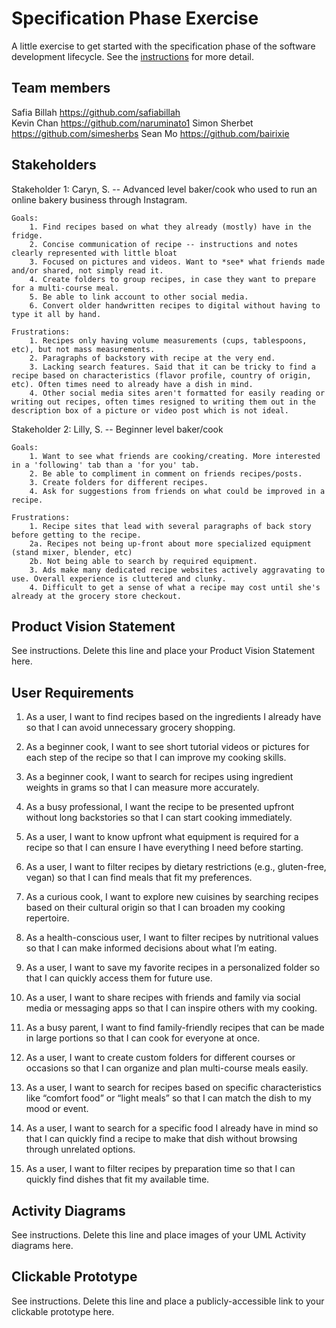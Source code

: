 # Specification Phase Exercise

A little exercise to get started with the specification phase of the software development lifecycle. See the [instructions](instructions.md) for more detail.

## Team members

Safia Billah https://github.com/safiabillah  
Kevin Chan https://github.com/naruminato1
Simon Sherbet https://github.com/simesherbs
Sean Mo https://github.com/bairixie

## Stakeholders

Stakeholder 1: Caryn, S. -- Advanced level baker/cook who used to run an online bakery business through Instagram.

    Goals:
        1. Find recipes based on what they already (mostly) have in the fridge.
        2. Concise communication of recipe -- instructions and notes clearly represented with little bloat
        3. Focused on pictures and videos. Want to *see* what friends made and/or shared, not simply read it.
        4. Create folders to group recipes, in case they want to prepare for a multi-course meal.
        5. Be able to link account to other social media.
        6. Convert older handwritten recipes to digital without having to type it all by hand.

    Frustrations:
        1. Recipes only having volume measurements (cups, tablespoons, etc), but not mass measurements.
        2. Paragraphs of backstory with recipe at the very end.
        3. Lacking search features. Said that it can be tricky to find a recipe based on characteristics (flavor profile, country of origin, etc). Often times need to already have a dish in mind.
        4. Other social media sites aren't formatted for easily reading or writing out recipes, often times resigned to writing them out in the description box of a picture or video post which is not ideal.

Stakeholder 2: Lilly, S. -- Beginner level baker/cook

    Goals: 
        1. Want to see what friends are cooking/creating. More interested in a 'following' tab than a 'for you' tab.
        2. Be able to compliment in comment on friends recipes/posts.
        3. Create folders for different recipes.
        4. Ask for suggestions from friends on what could be improved in a recipe.

    Frustrations:
        1. Recipe sites that lead with several paragraphs of back story before getting to the recipe.
        2a. Recipes not being up-front about more specialized equipment (stand mixer, blender, etc)
        2b. Not being able to search by required equipment.
        3. Ads make many dedicated recipe websites actively aggravating to use. Overall experience is cluttered and clunky.
        4. Difficult to get a sense of what a recipe may cost until she's already at the grocery store checkout. 

## Product Vision Statement

See instructions. Delete this line and place your Product Vision Statement here.

## User Requirements
1. As a user, I want to find recipes based on the ingredients I already have so that I can avoid unnecessary grocery shopping.

2. As a beginner cook, I want to see short tutorial videos or pictures for each step of the recipe so that I can improve my cooking skills.

3. As a beginner cook, I want to search for recipes using ingredient weights in grams so that I can measure more accurately.

4. As a busy professional, I want the recipe to be presented upfront without long backstories so that I can start cooking immediately.

5. As a user, I want to know upfront what equipment is required for a recipe so that I can ensure I have everything I need before starting.

6. As a user, I want to filter recipes by dietary restrictions (e.g., gluten-free, vegan) so that I can find meals that fit my preferences.

7. As a curious cook, I want to explore new cuisines by searching recipes based on their cultural origin so that I can broaden my cooking repertoire.

8. As a health-conscious user, I want to filter recipes by nutritional values so that I can make informed decisions about what I’m eating.

9. As a user, I want to save my favorite recipes in a personalized folder so that I can quickly access them for future use.

10. As a user, I want to share recipes with friends and family via social media or messaging apps so that I can inspire others with my cooking.

11. As a busy parent, I want to find family-friendly recipes that can be made in large portions so that I can cook for everyone at once.

12. As a user, I want to create custom folders for different courses or occasions so that I can organize and plan multi-course meals easily.

13. As a user, I want to search for recipes based on specific characteristics like “comfort food” or “light meals” so that I can match the dish to my mood or event.

14. As a user, I want to search for a specific food I already have in mind so that I can quickly find a recipe to make that dish without browsing through unrelated options.

15. As a user, I want to filter recipes by preparation time so that I can quickly find dishes that fit my available time.

## Activity Diagrams

See instructions. Delete this line and place images of your UML Activity diagrams here.

## Clickable Prototype

See instructions. Delete this line and place a publicly-accessible link to your clickable prototype here.
